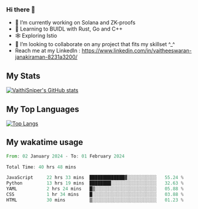 ### Hi there 👋

- 🔭 I’m currently working on Solana and ZK-proofs
- 📖 Learning to BUIDL with Rust, Go and C++
- 🕸️ Exploring Istio
- 👯 I’m looking to collaborate on any project that fits my skillset ^_^
- Reach me at my LinkedIn : https://www.linkedin.com/in/vaitheeswaran-janakiraman-8231a3200/

## My Stats
[![VaithiSniper's GitHub stats](https://github-readme-stats.vercel.app/api?username=VaithiSniper&hide=stars&theme=radical)](https://github.com/anuraghazra/github-readme-stats)

## My Top Languages

[![Top Langs](https://github-readme-stats.vercel.app/api/top-langs/?username=VaithiSniper&layout=compact)](https://github.com/anuraghazra/github-readme-stats)

## My wakatime usage

<!--START_SECTION:waka-->

```rust
From: 02 January 2024 - To: 01 February 2024

Total Time: 40 hrs 48 mins

JavaScript     22 hrs 33 mins  █████████████▓░░░░░░░░░░░   55.24 %
Python         13 hrs 19 mins  ████████░░░░░░░░░░░░░░░░░   32.63 %
YAML           2 hrs 24 mins   █▒░░░░░░░░░░░░░░░░░░░░░░░   05.88 %
CSS            1 hr 34 mins    █░░░░░░░░░░░░░░░░░░░░░░░░   03.88 %
HTML           30 mins         ▒░░░░░░░░░░░░░░░░░░░░░░░░   01.23 %
```

<!--END_SECTION:waka-->

